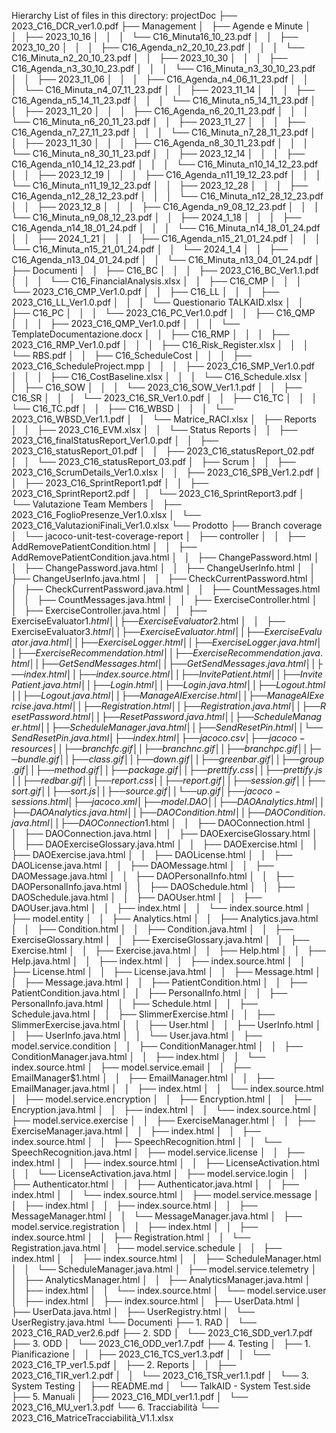 Hierarchy List of files in this directory:
projectDoc
├── 2023_C16_DCR_ver1.0.pdf
├── Management
│   ├── Agende e Minute
│   │   ├── 2023_10_16
│   │   │   └── C16_Minuta16_10_23.pdf
│   │   ├── 2023_10_20
│   │   │   ├── C16_Agenda_n2_20_10_23.pdf
│   │   │   └── C16_Minuta_n2_20_10_23.pdf
│   │   ├── 2023_10_30
│   │   │   ├── C16_Agenda_n3_30_10_23.pdf
│   │   │   └── C16_Minuta_n3_30_10_23.pdf
│   │   ├── 2023_11_06
│   │   │   ├── C16_Agenda_n4_06_11_23.pdf
│   │   │   └── C16_Minuta_n4_07_11_23.pdf
│   │   ├── 2023_11_14
│   │   │   ├── C16_Agenda_n5_14_11_23.pdf
│   │   │   └── C16_Minuta_n5_14_11_23.pdf
│   │   ├── 2023_11_20
│   │   │   ├── C16_Agenda_n6_20_11_23.pdf
│   │   │   └── C16_Minuta_n6_20_11_23.pdf
│   │   ├── 2023_11_27
│   │   │   ├── C16_Agenda_n7_27_11_23.pdf
│   │   │   └── C16_Minuta_n7_28_11_23.pdf
│   │   ├── 2023_11_30
│   │   │   ├── C16_Agenda_n8_30_11_23.pdf
│   │   │   └── C16_Minuta_n8_30_11_23.pdf
│   │   ├── 2023_12_14
│   │   │   ├── C16_Agenda_n10_14_12_23.pdf
│   │   │   └── C16_Minuta_n10_14_12_23.pdf
│   │   ├── 2023_12_19
│   │   │   ├── C16_Agenda_n11_19_12_23.pdf
│   │   │   └── C16_Minuta_n11_19_12_23.pdf
│   │   ├── 2023_12_28
│   │   │   ├── C16_Agenda_n12_28_12_23.pdf
│   │   │   └── C16_Minuta_n12_28_12_23.pdf
│   │   ├── 2023_12_8
│   │   │   ├── C16_Agenda_n9_08_12_23.pdf
│   │   │   └── C16_Minuta_n9_08_12_23.pdf
│   │   ├── 2024_1_18
│   │   │   ├── C16_Agenda_n14_18_01_24.pdf
│   │   │   └── C16_Minuta_n14_18_01_24.pdf
│   │   ├── 2024_1_21
│   │   │   ├── C16_Agenda_n15_21_01_24.pdf
│   │   │   └── C16_Minuta_n15_21_01_24.pdf
│   │   └── 2024_1_4
│   │       ├── C16_Agenda_n13_04_01_24.pdf
│   │       └── C16_Minuta_n13_04_01_24.pdf
│   ├── Documenti
│   │   ├── C16_BC
│   │   │   ├── 2023_C16_BC_Ver1.1.pdf
│   │   │   └── C16_FinancialAnalysis.xlsx
│   │   ├── C16_CMP
│   │   │   └── 2023_C16_CMP_Ver1.0.pdf
│   │   ├── C16_LL
│   │   │   ├── 2023_C16_LL_Ver1.0.pdf
│   │   │   └── Questionario TALKAID.xlsx
│   │   ├── C16_PC
│   │   │   └── 2023_C16_PC_Ver1.0.pdf
│   │   ├── C16_QMP
│   │   │   ├── 2023_C16_QMP_Ver1.0.pdf
│   │   │   └── TemplateDocumentazione.docx
│   │   ├── C16_RMP
│   │   │   ├── 2023_C16_RMP_Ver1.0.pdf
│   │   │   ├── C16_Risk_Register.xlsx
│   │   │   └── RBS.pdf
│   │   ├── C16_ScheduleCost
│   │   │   ├── 2023_C16_ScheduleProject.mpp
│   │   │   ├── 2023_C16_SMP_Ver1.0.pdf
│   │   │   ├── C16_CostBaseline.xlsx
│   │   │   └── C16_Schedule.xlsx
│   │   ├── C16_SOW
│   │   │   └── 2023_C16_SOW_Ver1.1.pdf
│   │   ├── C16_SR
│   │   │   └── 2023_C16_SR_Ver1.0.pdf
│   │   ├── C16_TC
│   │   │   └── C16_TC.pdf
│   │   ├── C16_WBSD
│   │   │   └── 2023_C16_WBSD_Ver1.1.pdf
│   │   └── Matrice_RACI.xlsx
│   ├── Reports
│   │   ├── 2023_C16_EVM.xlsx
│   │   └── Status Reports
│   │       ├── 2023_C16_finalStatusReport_Ver1.0.pdf
│   │       ├── 2023_C16_statusReport_01.pdf
│   │       ├── 2023_C16_statusReport_02.pdf
│   │       └── 2023_C16_statusReport_03.pdf
│   ├── Scrum
│   │   ├── 2023_C16_ScrumDetails_Ver1.0.xlsx
│   │   ├── 2023_C16_SPB_Ver1.2.pdf
│   │   ├── 2023_C16_SprintReport1.pdf
│   │   ├── 2023_C16_SprintReport2.pdf
│   │   └── 2023_C16_SprintReport3.pdf
│   └── Valutazione Team Members
│       ├── 2023_C16_FoglioPresenze_Ver1.0.xlsx
│       └── 2023_C16_ValutazioniFinali_Ver1.0.xlsx
└── Prodotto
    ├── Branch coverage
    │   └── jacoco-unit-test-coverage-report
    │       ├── controller
    │       │   ├── AddRemovePatientCondition.html
    │       │   ├── AddRemovePatientCondition.java.html
    │       │   ├── ChangePassword.html
    │       │   ├── ChangePassword.java.html
    │       │   ├── ChangeUserInfo.html
    │       │   ├── ChangeUserInfo.java.html
    │       │   ├── CheckCurrentPassword.html
    │       │   ├── CheckCurrentPassword.java.html
    │       │   ├── CountMessages.html
    │       │   ├── CountMessages.java.html
    │       │   ├── ExerciseController.html
    │       │   ├── ExerciseController.java.html
    │       │   ├── ExerciseEvaluator$1.html
    │       │   ├── ExerciseEvaluator$2.html
    │       │   ├── ExerciseEvaluator$3.html
    │       │   ├── ExerciseEvaluator.html
    │       │   ├── ExerciseEvaluator.java.html
    │       │   ├── ExerciseLogger.html
    │       │   ├── ExerciseLogger.java.html
    │       │   ├── ExerciseRecommendation.html
    │       │   ├── ExerciseRecommendation.java.html
    │       │   ├── GetSendMessages.html
    │       │   ├── GetSendMessages.java.html
    │       │   ├── index.html
    │       │   ├── index.source.html
    │       │   ├── InvitePatient.html
    │       │   ├── InvitePatient.java.html
    │       │   ├── Login.html
    │       │   ├── Login.java.html
    │       │   ├── Logout.html
    │       │   ├── Logout.java.html
    │       │   ├── ManageAIExercise.html
    │       │   ├── ManageAIExercise.java.html
    │       │   ├── Registration.html
    │       │   ├── Registration.java.html
    │       │   ├── ResetPassword.html
    │       │   ├── ResetPassword.java.html
    │       │   ├── ScheduleManager.html
    │       │   ├── ScheduleManager.java.html
    │       │   ├── SendResetPin.html
    │       │   └── SendResetPin.java.html
    │       ├── index.html
    │       ├── jacoco.csv
    │       ├── jacoco-resources
    │       │   ├── branchfc.gif
    │       │   ├── branchnc.gif
    │       │   ├── branchpc.gif
    │       │   ├── bundle.gif
    │       │   ├── class.gif
    │       │   ├── down.gif
    │       │   ├── greenbar.gif
    │       │   ├── group.gif
    │       │   ├── method.gif
    │       │   ├── package.gif
    │       │   ├── prettify.css
    │       │   ├── prettify.js
    │       │   ├── redbar.gif
    │       │   ├── report.css
    │       │   ├── report.gif
    │       │   ├── session.gif
    │       │   ├── sort.gif
    │       │   ├── sort.js
    │       │   ├── source.gif
    │       │   └── up.gif
    │       ├── jacoco-sessions.html
    │       ├── jacoco.xml
    │       ├── model.DAO
    │       │   ├── DAOAnalytics.html
    │       │   ├── DAOAnalytics.java.html
    │       │   ├── DAOCondition.html
    │       │   ├── DAOCondition.java.html
    │       │   ├── DAOConnection$1.html
    │       │   ├── DAOConnection.html
    │       │   ├── DAOConnection.java.html
    │       │   ├── DAOExerciseGlossary.html
    │       │   ├── DAOExerciseGlossary.java.html
    │       │   ├── DAOExercise.html
    │       │   ├── DAOExercise.java.html
    │       │   ├── DAOLicense.html
    │       │   ├── DAOLicense.java.html
    │       │   ├── DAOMessage.html
    │       │   ├── DAOMessage.java.html
    │       │   ├── DAOPersonalInfo.html
    │       │   ├── DAOPersonalInfo.java.html
    │       │   ├── DAOSchedule.html
    │       │   ├── DAOSchedule.java.html
    │       │   ├── DAOUser.html
    │       │   ├── DAOUser.java.html
    │       │   ├── index.html
    │       │   └── index.source.html
    │       ├── model.entity
    │       │   ├── Analytics.html
    │       │   ├── Analytics.java.html
    │       │   ├── Condition.html
    │       │   ├── Condition.java.html
    │       │   ├── ExerciseGlossary.html
    │       │   ├── ExerciseGlossary.java.html
    │       │   ├── Exercise.html
    │       │   ├── Exercise.java.html
    │       │   ├── Help.html
    │       │   ├── Help.java.html
    │       │   ├── index.html
    │       │   ├── index.source.html
    │       │   ├── License.html
    │       │   ├── License.java.html
    │       │   ├── Message.html
    │       │   ├── Message.java.html
    │       │   ├── PatientCondition.html
    │       │   ├── PatientCondition.java.html
    │       │   ├── PersonalInfo.html
    │       │   ├── PersonalInfo.java.html
    │       │   ├── Schedule.html
    │       │   ├── Schedule.java.html
    │       │   ├── SlimmerExercise.html
    │       │   ├── SlimmerExercise.java.html
    │       │   ├── User.html
    │       │   ├── UserInfo.html
    │       │   ├── UserInfo.java.html
    │       │   └── User.java.html
    │       ├── model.service.condition
    │       │   ├── ConditionManager.html
    │       │   ├── ConditionManager.java.html
    │       │   ├── index.html
    │       │   └── index.source.html
    │       ├── model.service.email
    │       │   ├── EmailManager$1.html
    │       │   ├── EmailManager.html
    │       │   ├── EmailManager.java.html
    │       │   ├── index.html
    │       │   └── index.source.html
    │       ├── model.service.encryption
    │       │   ├── Encryption.html
    │       │   ├── Encryption.java.html
    │       │   ├── index.html
    │       │   └── index.source.html
    │       ├── model.service.exercise
    │       │   ├── ExerciseManager.html
    │       │   ├── ExerciseManager.java.html
    │       │   ├── index.html
    │       │   ├── index.source.html
    │       │   ├── SpeechRecognition.html
    │       │   └── SpeechRecognition.java.html
    │       ├── model.service.license
    │       │   ├── index.html
    │       │   ├── index.source.html
    │       │   ├── LicenseActivation.html
    │       │   └── LicenseActivation.java.html
    │       ├── model.service.login
    │       │   ├── Authenticator.html
    │       │   ├── Authenticator.java.html
    │       │   ├── index.html
    │       │   └── index.source.html
    │       ├── model.service.message
    │       │   ├── index.html
    │       │   ├── index.source.html
    │       │   ├── MessageManager.html
    │       │   └── MessageManager.java.html
    │       ├── model.service.registration
    │       │   ├── index.html
    │       │   ├── index.source.html
    │       │   ├── Registration.html
    │       │   └── Registration.java.html
    │       ├── model.service.schedule
    │       │   ├── index.html
    │       │   ├── index.source.html
    │       │   ├── ScheduleManager.html
    │       │   └── ScheduleManager.java.html
    │       ├── model.service.telemetry
    │       │   ├── AnalyticsManager.html
    │       │   ├── AnalyticsManager.java.html
    │       │   ├── index.html
    │       │   └── index.source.html
    │       └── model.service.user
    │           ├── index.html
    │           ├── index.source.html
    │           ├── UserData.html
    │           ├── UserData.java.html
    │           ├── UserRegistry.html
    │           └── UserRegistry.java.html
    └── Documenti
        ├── 1. RAD
        │   └── 2023_C16_RAD_ver2.6.pdf
        ├── 2. SDD
        │   └── 2023_C16_SDD_ver1.7.pdf
        ├── 3. ODD
        │   └── 2023_C16_ODD_ver1.7.pdf
        ├── 4. Testing
        │   ├── 1. Pianificazione
        │   │   ├── 2023_C16_TCS_ver1.3.pdf
        │   │   └── 2023_C16_TP_ver1.5.pdf
        │   ├── 2. Reports
        │   │   ├── 2023_C16_TIR_ver1.2.pdf
        │   │   └── 2023_C16_TSR_ver1.1.pdf
        │   └── 3. System Testing
        │       ├── README.md
        │       └── TalkAID - System Test.side
        ├── 5. Manuali
        │   ├── 2023_C16_MDI_ver1.1.pdf
        │   └── 2023_C16_MU_ver1.3.pdf
        └── 6. Tracciabilità
            └── 2023_C16_MatriceTracciabilità_V1.1.xlsx
